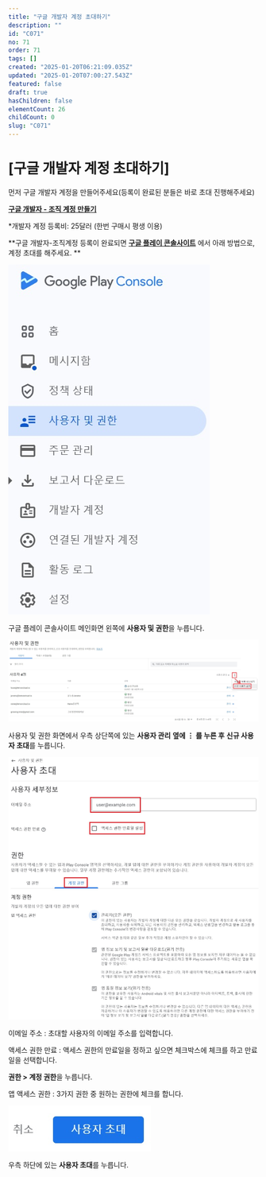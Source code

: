 ```yaml
---
title: "구글 개발자 계정 초대하기"
description: ""
id: "C071"
no: 71
order: 71
tags: []
created: "2025-01-20T06:21:09.035Z"
updated: "2025-01-20T07:00:27.543Z"
featured: false
draft: true
hasChildren: false
elementCount: 26
childCount: 0
slug: "C071"
---
```


# [구글 개발자 계정 초대하기]





먼저 구글 개발자 계정을 만들어주세요(등록이 완료된 분들은 바로 초대 진행해주세요)

[**구글 개발자 - 조직 계정 만들기**](https://box.eureka.codes/home/C043)

*개발자 계정 등록비: 25달러 (한번 구매시 평생 이용) 

**구글 개발자-조직계정 등록이 완료되면 **[**구글 플레이 콘솔사이트**](https://play.google.com/console/u/0/developers)** 에서 아래 방법으로, 계정 초대를 해주세요. **



![file](/images/89b1d420b0b06c7500f487c371c6f9af.jpg)

구글 플레이 콘솔사이트 메인화면 왼쪽에 **사용자 및 권한**을 누릅니다.



![file](/images/b370fd10e7bb2c44fddda008e5dc388a.jpg)

사용자 및 권한 화면에서 우측 상단쪽에 있는 **사용자 관리** **옆에 ⋮ 를 누른 후** **신규 사용자 초대**를 누릅니다.



![file](/images/837d12b35ee84ed6b3cc4c7d0743bc18.jpg)

이메일 주소 : 초대할 사용자의 이메일 주소를 입력합니다.

액세스 권한 만료 : 액세스 권한의 만료일을 정하고 싶으면 체크박스에 체크를 하고 만료일을 선택합니다.

**권한 > 계정 권한**을 누릅니다.

앱 액세스 권한 : 3가지 권한 중 원하는 권한에 체크를 합니다.



![file](/images/3c55481c90ae5e83d1965be38509b98c.jpg)

우측 하단에 있는 **사용자 초대**를 누릅니다.
